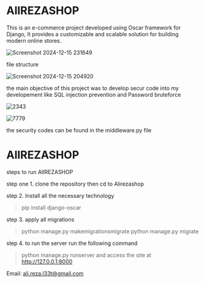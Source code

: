 # AlIREZASHOP
This is an e-commerce project developed using Oscar framework for Django, It provides a customizable and scalable solution for building modern online stores.


![Screenshot 2024-12-15 231649](https://github.com/user-attachments/assets/e0b148ef-9b29-480f-812f-ad1820a4a823)


file structure 


![Screenshot 2024-12-15 204920](https://github.com/user-attachments/assets/f6fd8f19-5846-40b2-ad2e-e945be868ebd)



the main objective of this project was to develop secur code into my developement like SQL injection prevention and Password bruteforce 

![2343](https://github.com/user-attachments/assets/6fffcbce-93f9-42c0-8916-68bf5c16df2d)



![7779](https://github.com/user-attachments/assets/1bd159e0-6ea2-4ca5-ba17-9719e2f9c3a8)


the security codes can be found in the middleware.py file 


# AlIREZASHOP
steps to run AlIREZASHOP

step one 1. clone the repository
  then cd to  Alirezashop

step 2. Install all the necessary technology 
>pip install django-oscar

step 3. apply all migrations
  >python manage.py makemigrationsmigrate
  >python manage.py migrate

step 4. to run the server run the following command 
>python manage.py runserver
and access the site at http://127.0.0.1:8000 




Email: ali.reza.l33t@gmail.com
